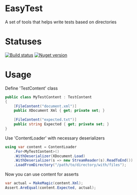 # EasyTest
A set of tools that helps write tests based on directories

# Statuses
[![Build status](https://img.shields.io/github/workflow/status/qoter/EasyTest/Main%20build%20and%20tests?label=build%20and%20tests)](https://github.com/qoter/EasyTest/actions)
[![Nuget version](https://img.shields.io/nuget/v/EasyTest)](https://www.nuget.org/packages/EasyTest)

# Usage
Define 'TestContent' class
```cs
public class MyTestContent : TestContent
{
    [FileContent("document.xml")]
    public XDocument Xml { get; private set; }
    
    [FileContent("expected.txt")]
    public string Expected { get; private set; }
}
```

Use 'ContentLoader' with necessary deserializers
```cs
using var content = ContentLoader
    .For<MyTestContent>()
    .WithDeserializer(XDocument.Load)
    .WithDeserializer(s => new StreamReader(s).ReadToEnd())
    .LoadFromDirectory("/path/to/directory/with/files");
```
Now you can use content for asserts
```cs
var actual = MakeMagic(content.Xml);
Assert.AreEqual(content.Expected, actual);
```
